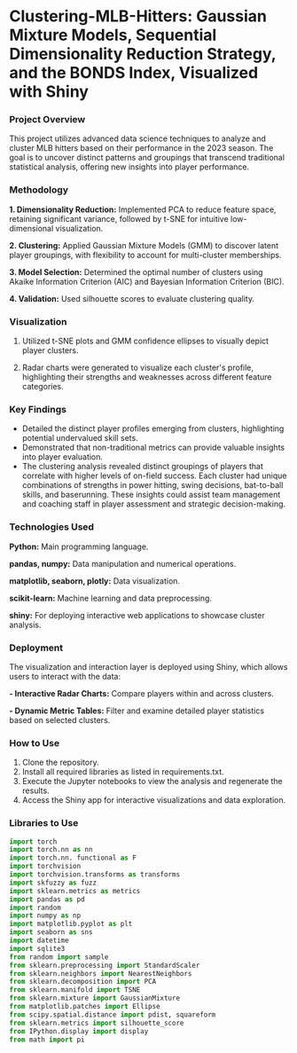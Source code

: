 # Clustering-MLB-Hitters: Gaussian Mixture Models, Sequential Dimensionality Reduction Strategy, and the BONDS Index, Visualized with Shiny


### Project Overview
This project utilizes advanced data science techniques to analyze and cluster MLB hitters based on their performance in the 2023 season. The goal is to uncover distinct patterns and groupings that transcend traditional statistical analysis, offering new insights into player performance.


### Methodology
**1. Dimensionality Reduction:** Implemented PCA to reduce feature space, retaining significant variance, followed by t-SNE for intuitive low-dimensional visualization.

**2. Clustering:** Applied Gaussian Mixture Models (GMM) to discover latent player groupings, with flexibility to account for multi-cluster memberships.

**3. Model Selection:** Determined the optimal number of clusters using Akaike Information Criterion (AIC) and Bayesian Information Criterion (BIC).

**4. Validation:** Used silhouette scores to evaluate clustering quality.



### Visualization

1. Utilized t-SNE plots and GMM confidence ellipses to visually depict player clusters.

2. Radar charts were generated to visualize each cluster's profile, highlighting their strengths and weaknesses across different feature categories.


### Key Findings
- Detailed the distinct player profiles emerging from clusters, highlighting potential undervalued skill sets.
- Demonstrated that non-traditional metrics can provide valuable insights into player evaluation.
- The clustering analysis revealed distinct groupings of players that correlate with higher levels of on-field success. Each cluster had unique combinations of strengths in power hitting, swing decisions, bat-to-ball skills, and baserunning. These insights could assist team management and coaching staff in player assessment and strategic decision-making.



### Technologies Used
**Python:** Main programming language.

**pandas, numpy:** Data manipulation and numerical operations.

**matplotlib, seaborn, plotly:** Data visualization.

**scikit-learn:** Machine learning and data preprocessing.

**shiny:** For deploying interactive web applications to showcase cluster analysis.


### Deployment
The visualization and interaction layer is deployed using Shiny, which allows users to interact with the data:

**- Interactive Radar Charts:** Compare players within and across clusters.

**- Dynamic Metric Tables:** Filter and examine detailed player statistics based on selected clusters.


### How to Use

1. Clone the repository.
2. Install all required libraries as listed in requirements.txt.
3. Execute the Jupyter notebooks to view the analysis and regenerate the results.
4. Access the Shiny app for interactive visualizations and data exploration.



### Libraries to Use

```Python
import torch
import torch.nn as nn 
import torch.nn. functional as F
import torchvision
import torchvision.transforms as transforms
import skfuzzy as fuzz
import sklearn.metrics as metrics
import pandas as pd
import random
import numpy as np
import matplotlib.pyplot as plt
import seaborn as sns
import datetime
import sqlite3
from random import sample
from sklearn.preprocessing import StandardScaler
from sklearn.neighbors import NearestNeighbors
from sklearn.decomposition import PCA
from sklearn.manifold import TSNE
from sklearn.mixture import GaussianMixture
from matplotlib.patches import Ellipse
from scipy.spatial.distance import pdist, squareform
from sklearn.metrics import silhouette_score
from IPython.display import display
from math import pi
```
